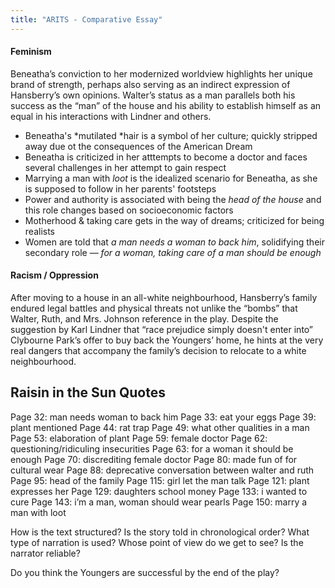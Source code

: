 ```yaml
---
title: "ARITS - Comparative Essay"
---
```


#### Feminism
Beneatha’s conviction to her modernized worldview highlights her unique brand of strength, perhaps also serving as an indirect expression of Hansberry’s own opinions. Walter’s status as a man parallels both his success as the “man” of the house and his ability to establish himself as an equal in his interactions with Lindner and others.
- Beneatha's *mutilated *hair is a symbol of her culture; quickly stripped away due ot the consequences of the American Dream
- Beneatha is criticized in her atttempts to become a doctor and faces several challenges in her attempt to gain respect
- Marrying a man with *loot* is the idealized scenario for Beneatha, as she is supposed to follow in her parents' footsteps
- Power and authority is associated with being the *head of the house* and this role changes based on socioeconomic factors
- Motherhood & taking care gets in the way of dreams; criticized for being realists
- Women are told that *a man needs a woman to back him*, solidifying their secondary role — *for a woman, taking care of a man should be enough*


#### Racism / Oppression
After moving to a house in an all-white neighbourhood, Hansberry’s family endured legal battles and physical threats not unlike the “bombs” that Walter, Ruth, and Mrs. Johnson reference in the play. Despite the suggestion by Karl Lindner that “race prejudice simply doesn't enter into” Clybourne Park’s offer to buy back the Youngers’ home, he hints at the very real dangers that accompany the family’s decision to relocate to a white neighbourhood.




## Raisin in the Sun Quotes

Page 32: man needs woman to back him
Page 33: eat your eggs
Page 39: plant mentioned
Page 44: rat trap
Page 49: what other qualities in a man
Page 53: elaboration of plant
Page 59: female doctor
Page 62: questioning/ridiculing insecurities
Page 63: for a woman it should be enough
Page 70: discrediting female doctor
Page 80: made fun of for cultural wear
Page 88: deprecative conversation between walter and ruth
Page 95: head of the family
Page 115: girl let the man talk
Page 121: plant expresses her
Page 129: daughters school money
Page 133: i wanted to cure
Page 143: i’m a man, woman should wear pearls
Page 150: marry a man with loot

How is the text structured?
Is the story told in chronological order?
What type of narration is used?
Whose point of view do we get to see?
Is the narrator reliable?

Do you think the Youngers are successful by the end of the play? 
